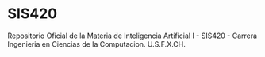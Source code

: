 # SIS420
Repositorio Oficial de la Materia de Inteligencia Artificial I - SIS420 - Carrera Ingenieria en Ciencias de la Computacion.
U.S.F.X.CH.
